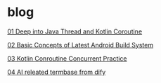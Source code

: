 # blog

[01 Deep into Java Thread and Kotlin Coroutine](blogs/01%20Deep%20into%20Java%20Thread%20and%20Kotlin%20Coroutine.md)

[02 Basic Concepts of Latest Android Build System](blogs/02%20Basic%20Concepts%20of%20Latest%20Android%20Build%20System.md)

[03 Kotlin Conroutine Concurrent Practice](blogs/03%20Kotlin%20Conroutine%20Concurrent%20Practice.md)

[04 AI releated termbase from dify](blogs/04%20AI%20releated%20termbase%20from%20dify.md)
